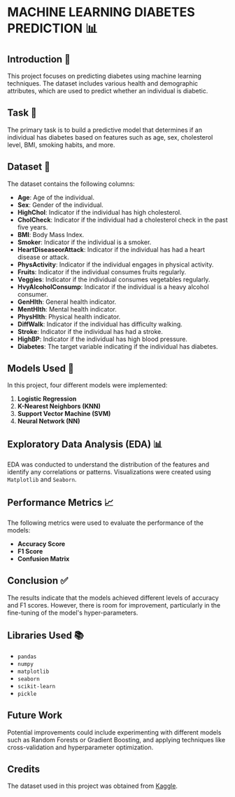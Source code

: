 # MACHINE LEARNING DIABETES PREDICTION  📊 

## Introduction 📝
This project focuses on predicting diabetes using machine learning techniques. The dataset includes various health and demographic attributes, which are used to predict whether an individual is diabetic.

## Task  🎯 
The primary task is to build a predictive model that determines if an individual has diabetes based on features such as age, sex, cholesterol level, BMI, smoking habits, and more.

## Dataset  📁 
The dataset contains the following columns:
- **Age**: Age of the individual.
- **Sex**: Gender of the individual.
- **HighChol**: Indicator if the individual has high cholesterol.
- **CholCheck**: Indicator if the individual had a cholesterol check in the past five years.
- **BMI**: Body Mass Index.
- **Smoker**: Indicator if the individual is a smoker.
- **HeartDiseaseorAttack**: Indicator if the individual has had a heart disease or attack.
- **PhysActivity**: Indicator if the individual engages in physical activity.
- **Fruits**: Indicator if the individual consumes fruits regularly.
- **Veggies**: Indicator if the individual consumes vegetables regularly.
- **HvyAlcoholConsump**: Indicator if the individual is a heavy alcohol consumer.
- **GenHlth**: General health indicator.
- **MentHlth**: Mental health indicator.
- **PhysHlth**: Physical health indicator.
- **DiffWalk**: Indicator if the individual has difficulty walking.
- **Stroke**: Indicator if the individual has had a stroke.
- **HighBP**: Indicator if the individual has high blood pressure.
- **Diabetes**: The target variable indicating if the individual has diabetes.

## Models Used  🧠 
In this project, four different models were implemented:
1. **Logistic Regression**
2. **K-Nearest Neighbors (KNN)**
3. **Support Vector Machine (SVM)**
4. **Neural Network (NN)**

## Exploratory Data Analysis (EDA)  📊 
EDA was conducted to understand the distribution of the features and identify any correlations or patterns. Visualizations were created using `Matplotlib` and `Seaborn`.

## Performance Metrics  📈 
The following metrics were used to evaluate the performance of the models:
- **Accuracy Score**
- **F1 Score**
- **Confusion Matrix**

## Conclusion ✅ 
The results indicate that the models achieved different levels of accuracy and F1 scores. However, there is room for improvement, particularly in the fine-tuning of the model's hyper-parameters.

## Libraries Used  📚 
- `pandas`
- `numpy`
- `matplotlib`
- `seaborn`
- `scikit-learn`
- `pickle`

## Future Work
Potential improvements could include experimenting with different models such as Random Forests or Gradient Boosting, and applying techniques like cross-validation and hyperparameter optimization.

## Credits  
The dataset used in this project was obtained from [Kaggle](https://www.kaggle.com/datasets/prosperchuks/health-dataset/data?select=diabetes_data.csv). 
